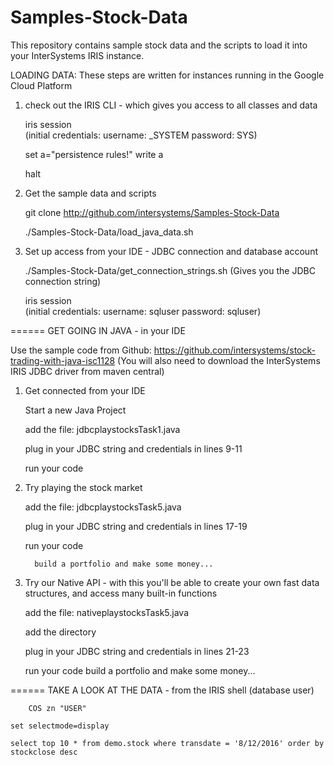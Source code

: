 # Samples-Stock-Data
This repository contains sample stock data and the scripts to load it into your InterSystems IRIS instance.


LOADING DATA: These steps are written for instances running in the Google Cloud Platform

1) check out the IRIS CLI - which gives you access to all classes and data

	iris session   
		    (initial credentials: username: _SYSTEM  password: SYS)
	    
	set a="persistence rules!"
	write a
	
	halt



	
2) Get the sample data and scripts
	
	git clone http://github.com/intersystems/Samples-Stock-Data
		
		
	 ./Samples-Stock-Data/load_java_data.sh
	
	
3) Set up access from your IDE - JDBC connection and database account
	
	 ./Samples-Stock-Data/get_connection_strings.sh
		(Gives you the JDBC connection string)
	
	iris session   
		    (initial credentials: username: sqluser  password: sqluser)
               


======
GET GOING IN JAVA - in your IDE

Use the sample code from Github: https://github.com/intersystems/stock-trading-with-java-isc1128
(You will also need to download the InterSystems IRIS JDBC driver from maven central)

1) Get connected from your IDE

     Start a new Java Project 
     
     add the file: jdbcplaystocksTask1.java
     
     plug in your JDBC string and credentials in lines 9-11
     
     run your code
     
 2) Try playing the stock market
 
     add the file: jdbcplaystocksTask5.java
     
     plug in your JDBC string and credentials in lines 17-19
     
     run your code
     
          build a portfolio and make some money...
     
 3) Try our Native API - with this you'll be able to create your own fast data structures, and access many built-in functions
 
     add the file: nativeplaystocksTask5.java
     
     add the directory
     
     plug in your JDBC string and credentials in lines 21-23
     
     run your code
          build a portfolio and make some money...
 
 ======
 TAKE A LOOK AT THE DATA - from the IRIS shell (database user)
 

        COS zn "USER"
		
	set selectmode=display
		
	select top 10 * from demo.stock where transdate = '8/12/2016' order by stockclose desc
		
